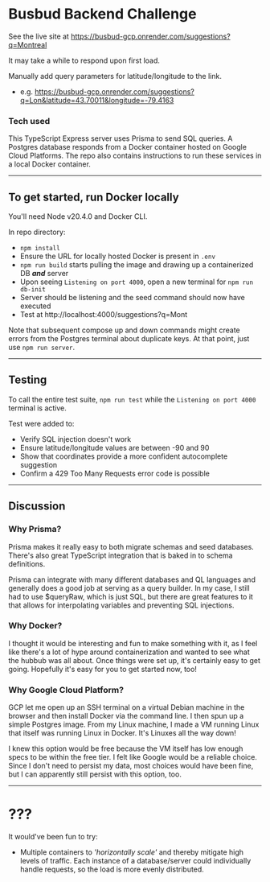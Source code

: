 # Busbud Backend Challenge

See the live site at https://busbud-gcp.onrender.com/suggestions?q=Montreal

It may take a while to respond upon first load.

Manually add query parameters for latitude/longitude to the link.

-   e.g. https://busbud-gcp.onrender.com/suggestions?q=Lon&latitude=43.70011&longitude=-79.4163

### Tech used

This TypeScript Express server uses Prisma to send SQL queries. A Postgres database responds from a Docker container hosted on Google Cloud Platforms. The repo also contains instructions to run these services in a local Docker container.

---

## To get started, run Docker locally

You'll need Node v20.4.0 and Docker CLI.

In repo directory:

-   `npm install`
-   Ensure the URL for locally hosted Docker is present in `.env`
-   `npm run build` starts pulling the image and drawing up a containerized DB **_and_** server
-   Upon seeing `Listening on port 4000`, open a new terminal for `npm run db-init`
-   Server should be listening and the seed command should now have executed
-   Test at http://localhost:4000/suggestions?q=Mont

Note that subsequent compose up and down commands might create errors from the Postgres terminal about duplicate keys. At that point, just use `npm run server`.

---

## Testing

To call the entire test suite, `npm run test` while the `Listening on port 4000` terminal is active.

Test were added to:

-   Verify SQL injection doesn't work
-   Ensure latitude/longitude values are between -90 and 90
-   Show that coordinates provide a more confident autocomplete suggestion
-   Confirm a 429 Too Many Requests error code is possible

---

## Discussion

### Why Prisma?

Prisma makes it really easy to both migrate schemas and seed databases. There's also great TypeScript integration that is baked in to schema definitions.

Prisma can integrate with many different databases and QL languages and generally does a good job at serving as a query builder. In my case, I still had to use $queryRaw, which is just SQL, but there are great features to it that allows for interpolating variables and preventing SQL injections.

### Why Docker?

I thought it would be interesting and fun to make something with it, as I feel like there's a lot of hype around containerization and wanted to see what the hubbub was all about. Once things were set up, it's certainly easy to get going. Hopefully it's easy for you to get started now, too!

### Why Google Cloud Platform?

GCP let me open up an SSH terminal on a virtual Debian machine in the browser and then install Docker via the command line. I then spun up a simple Postgres image. From my Linux machine, I made a VM running Linux that itself was running Linux in Docker. It's Linuxes all the way down!

I knew this option would be free because the VM itself has low enough specs to be within the free tier. I felt like Google would be a reliable choice. Since I don't need to persist my data, most choices would have been fine, but I can apparently still persist with this option, too.

---

# ???

It would've been fun to try:

-   Multiple containers to _'horizontally scale'_ and thereby mitigate high levels of traffic. Each instance of a database/server could individually handle requests, so the load is more evenly distributed.
